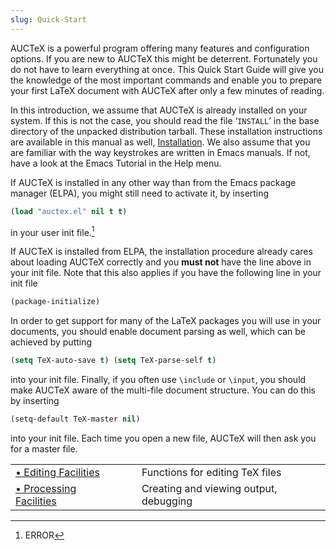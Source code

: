 ```yaml
---
slug: Quick-Start
---
```


AUCTeX is a powerful program offering many features and configuration options. If you are new to AUCTeX this might be deterrent. Fortunately you do not have to learn everything at once. This Quick Start Guide will give you the knowledge of the most important commands and enable you to prepare your first LaTeX document with AUCTeX after only a few minutes of reading.

In this introduction, we assume that AUCTeX is already installed on your system. If this is not the case, you should read the file ‘`INSTALL`’ in the base directory of the unpacked distribution tarball. These installation instructions are available in this manual as well, [Installation](/docs/auctex/Installation). We also assume that you are familiar with the way keystrokes are written in Emacs manuals. If not, have a look at the Emacs Tutorial in the Help menu.

If AUCTeX is installed in any other way than from the Emacs package manager (ELPA), you might still need to activate it, by inserting

```lisp
(load "auctex.el" nil t t) 
```

in your user init file.[^1]

If AUCTeX is installed from ELPA, the installation procedure already cares about loading AUCTeX correctly and you **must not** have the line above in your init file. Note that this also applies if you have the following line in your init file

```lisp
(package-initialize) 
```

In order to get support for many of the LaTeX packages you will use in your documents, you should enable document parsing as well, which can be achieved by putting

```lisp
(setq TeX-auto-save t) (setq TeX-parse-self t) 
```

into your init file. Finally, if you often use `\include` or `\input`, you should make AUCTeX aware of the multi-file document structure. You can do this by inserting

```lisp
(setq-default TeX-master nil) 
```

into your init file. Each time you open a new file, AUCTeX will then ask you for a master file.

|                                                               |    |                                        |
| :------------------------------------------------------------ | -- | :------------------------------------- |
| [• Editing Facilities](/docs/auctex/Editing-Facilities)       |    | Functions for editing TeX files        |
| [• Processing Facilities](/docs/auctex/Processing-Facilities) |    | Creating and viewing output, debugging |

[^1]: ERROR
